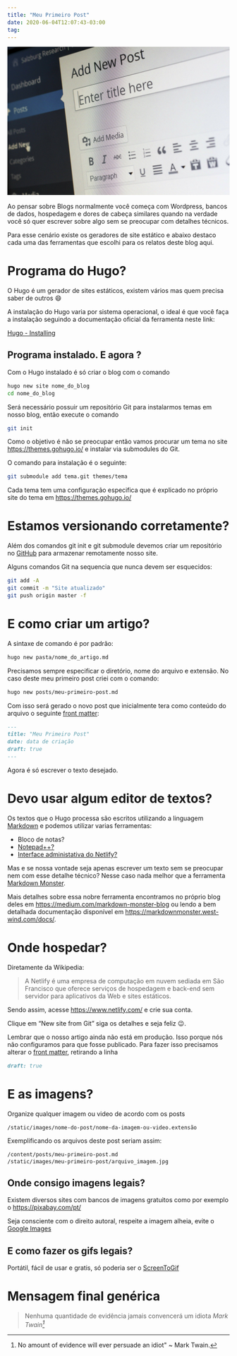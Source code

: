 ```yaml
---
title: "Meu Primeiro Post"
date: 2020-06-04T12:07:43-03:00
tag:
---
```

![Ideia](https://github.com/fxguim/hugo/blob/master/static/images/meu-primeiro-post/wordpress-265132_1920.jpg?raw=true)

Ao pensar sobre Blogs normalmente você começa com Wordpress, bancos de dados, hospedagem e dores de cabeça similares quando na verdade você só quer escrever sobre algo sem se preocupar com detalhes técnicos. 

Para esse cenário existe os geradores de site estático e abaixo destaco cada uma das ferramentas que escolhi para os relatos deste blog aqui.

# Programa do Hugo?

O Hugo é um gerador de sites estáticos, existem vários mas quem precisa saber de outros :smile:

A instalação do Hugo varia por sistema operacional, o ideal é que você faça a instalação seguindo a documentação oficial da ferramenta neste link:

<a href="https://gohugo.io/getting-started/installing/" target="_blank">Hugo - Installing</a>

## Programa instalado. E agora ?
Com o Hugo instalado é só criar o blog com o comando 

```bash
hugo new site nome_do_blog
cd nome_do_blog
```

Será necessário possuir um repositório Git para instalarmos temas em nosso blog, então execute o comando

```bash
git init
```

Como o objetivo é não se preocupar então vamos procurar um tema no site https://themes.gohugo.io/ e instalar via submodules do Git.

O comando para instalação é o seguinte:

```bash
git submodule add tema.git themes/tema
```

Cada tema tem uma configuração especifica que é explicado no próprio site do tema em https://themes.gohugo.io/ 

# Estamos versionando corretamente?

Além dos comandos git init e git submodule devemos criar um repositório no <a href="https://github.com/" target="_blank">GitHub</a> para armazenar remotamente nosso site.  

Alguns comandos Git na sequencia que nunca devem ser esquecidos:
```bash
git add -A
git commit -m "Site atualizado"
git push origin master -f
```

# E como criar um artigo?

A sintaxe de comando é por padrão:

```bash
hugo new pasta/nome_do_artigo.md
```

Precisamos sempre especificar o diretório, nome do arquivo e extensão. No caso deste meu primeiro post criei com o comando:

```bash
hugo new posts/meu-primeiro-post.md
```

Com isso será gerado o novo post que inicialmente tera como conteúdo do arquivo o seguinte <a href="https://gohugo.io/content-management/front-matter/" target="_blank">front matter</a>:

```markdown
---
title: "Meu Primeiro Post"
date: data de criação
draft: true
---
```

Agora é só escrever o texto desejado.
 
# Devo usar algum editor de textos? 

Os textos que o Hugo processa são escritos utilizando a linguagem <a href="https://www.markdownguide.org/" target="_blank">Markdown</a> e podemos utilizar varias ferramentas:
* Bloco de notas?
* <a href="https://notepad-plus-plus.org/" target="_blank">Notepad++?</a>
* <a href="https://www.netlifycms.org/" target="_blank">Interface administativa do Netlify?</a>

Mas e se nossa vontade seja apenas escrever um texto sem se preocupar nem com esse detalhe técnico? Nesse caso nada melhor que a ferramenta <a href="https://markdownmonster.west-wind.com/" target="_blank">Markdown Monster</a>. 

Mais detalhes sobre essa nobre ferramenta encontramos no próprio blog deles em https://medium.com/markdown-monster-blog ou lendo a bem detalhada documentação disponível em https://markdownmonster.west-wind.com/docs/.
 
# Onde hospedar?

Diretamente da Wikipedia: 
> A Netlify é uma empresa de computação em nuvem sediada em São Francisco que oferece serviços de hospedagem e back-end sem servidor para aplicativos da Web e sites estáticos.

Sendo assim, acesse https://www.netlify.com/ e crie sua conta.

Clique em “New site from Git” siga os detalhes e seja feliz :wink:.

Lembrar que o nosso artigo ainda não está em produção. Isso porque nós não configuramos para que fosse publicado. Para fazer isso precisamos alterar o <a href="https://gohugo.io/content-management/front-matter/" target="_blank">front matter</a>, retirando a linha

```markdown
draft: true
```

# E as imagens?

Organize qualquer imagem ou video de acordo com os posts 

```plaintext
/static/images/nome-do-post/nome-da-imagem-ou-video.extensão
```

Exemplificando os arquivos deste post seriam assim:

```plaintext
/content/posts/meu-primeiro-post.md
/static/images/meu-primeiro-post/arquivo_imagem.jpg
```

## Onde consigo imagens legais?

Existem diversos sites com bancos de imagens gratuitos como por exemplo o 
https://pixabay.com/pt/

Seja consciente com o direito autoral, respeite a imagem alheia, evite o <a href="https://images.google.com/" target="_blank">Google Images</a>

## E como fazer os gifs legais?

Portátil, fácil de usar e gratis, só poderia ser o 
<a href="https://www.screentogif.com/" target="_blank">ScreenToGif</a>

# Mensagem final genérica

> Nenhuma quantidade de evidência jamais convencerá um idiota
> <cite>Mark Twain[^1]</cite>

[^1]: No amount of evidence will ever persuade an idiot" ~ Mark Twain.
